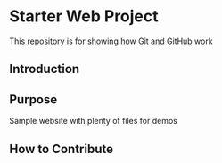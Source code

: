 # Starter Web Project

This repository is for showing how Git and GitHub work
## Introduction


## Purpose

Sample website with plenty of files for demos

## How to Contribute


